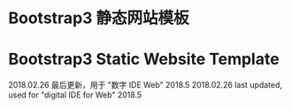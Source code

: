 # Bootstrap3 静态网站模板
# Bootstrap3 Static Website Template

2018.02.26 最后更新，用于 "数字 IDE Web" 2018.5
2018.02.26 last updated, used for "digital IDE for Web" 2018.5
